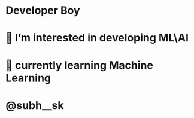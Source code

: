 
<!-- **subh-sk/subh-sk** is a ✨ _special_ ✨ repository because its `README.md` (this file) appears on your GitHub profile. -->
# Developer Boy
# 👀 I’m interested in developing ML\AI
# 🌱 currently learning Machine Learning
# @subh__sk

<!-- Here are some ideas to get you started:

- 🔭 I’m currently working on ...
- 🌱 I’m currently learning ...
- 👯 I’m looking to collaborate on ...
- 🤔 I’m looking for help with ...
- 💬 Ask me about ...
- 📫 How to reach me: ...
- 😄 Pronouns: ...
- ⚡ Fun fact: ...
 -->
